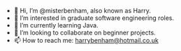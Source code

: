 - 👋 Hi, I’m @misterbenham, also known as Harry.
- 👀 I’m interested in graduate software engineering roles.
- 🌱 I’m currently learning Java.
- 💞️ I’m looking to collaborate on beginner projects.
- 📫 How to reach me: harrybenham@hotmail.co.uk

<!---
misterbenham/misterbenham is a ✨ special ✨ repository because its `README.md` (this file) appears on your GitHub profile.
You can click the Preview link to take a look at your changes.
--->
